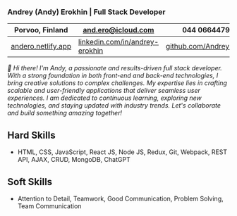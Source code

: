 ### Andrey (Andy) Erokhin | Full Stack Developer

| Porvoo, Finland | and.ero@icloud.com | 044 0664479 |
|----------------|-----------|---------------|
| [andero.netlify.app](https://andero.netlify.app) | [linkedin.com/in/andrey-erokhin](https://www.linkedin.com/in/andrey-erokhin/) | [github.com/AndreyGOIT](https://github.com/AndreyGOIT) | and.ero@icloud.com |

_👋 Hi there! I'm Andy, a passionate and results-driven full stack developer. With a strong foundation in both front-end and back-end technologies, I bring creative solutions to complex challenges. My expertise lies in crafting scalable and user-friendly applications that deliver seamless user experiences. I am dedicated to continuous learning, exploring new technologies, and staying updated with industry trends. Let's collaborate and build something amazing together!_
<!--
**AndreyGOIT/AndreyGOIT** is a ✨ _special_ ✨ repository because its `README.md` (this file) appears on your GitHub profile.

Here are some ideas to get you started:

- 🔭 I’m currently working on ...
- 🌱 I’m currently learning ...
- 👯 I’m looking to collaborate on ...
- 🤔 I’m looking for help with ...
- 💬 Ask me about ...
- 📫 How to reach me: ...
- 😄 Pronouns: ...
- ⚡ Fun fact: ...
-->
<!-- <details>
<summary>My top languages</summary>

| Rank | Languages |
|-----:|-----------|
|     1| HTML      |
|     2| CSS       |
|     3| Javascript|

</details>
-->

## Hard Skills
- HTML, CSS, JavaScript, React JS, Node JS, Redux, Git, Webpack, REST API, AJAX, CRUD, MongoDB, ChatGPT
## Soft Skills
- Attention to Detail, Teamwork, Good Communication, Problem Solving, Team Communication
